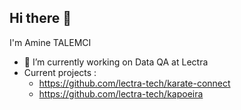 ## Hi there 👋

I'm Amine TALEMCI

- 🔭 I’m currently working on Data QA at Lectra
- Current projects :
  - https://github.com/lectra-tech/karate-connect
  - https://github.com/lectra-tech/kapoeira
